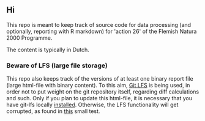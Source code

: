 ## Hi

This repo is meant to keep track of source code for data processing (and optionally, reporting with R markdown)
for 'action 26' of the Flemish Natura 2000 Programme.

The content is typically in Dutch.

### Beware of LFS (large file storage)

This repo also keeps track of the versions of at least one binary report file (large html-file with binary content).
To this aim, [Git LFS](https://git-lfs.github.com/) is being used, in order not to put weight on the git repository itself, regarding diff calculations and such.
Only if you plan to update this html-file, it is necessary that you have git-lfs locally [installed](https://github.com/git-lfs/git-lfs/wiki/Installation).
Otherwise, the LFS functionality will get corrupted, as found in [this]() small test.

